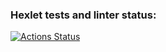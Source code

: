 ### Hexlet tests and linter status:
[![Actions Status](https://github.com/VyacheslavKarman/python-project-lvl1/workflows/hexlet-check/badge.svg)](https://github.com/VyacheslavKarman/python-project-lvl1/actions)